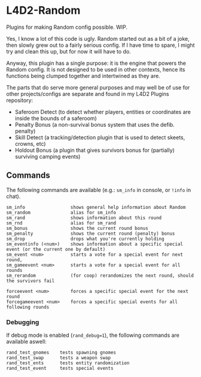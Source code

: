 L4D2-Random
============

Plugins for making Random config possible. WIP.

Yes, I know a lot of this code is ugly. Random started out as a bit of a joke, then slowly grew out to a fairly serious config.  If I have time to spare, I might try and clean this up, but for now it will have to do.

Anyway, this plugin has a single purpose: it is the engine that powers the Random config. It is not designed to be used in other contexts, hence its functions being clumped together and intertwined as they are.

The parts that do serve more general purposes and may well be of use for other projects/configs are separate and found in my L4D2 Plugins repository:
- Saferoom Detect (to detect whether players, entities or coordinates are inside the bounds of a saferoom)
- Penalty Bonus (a non-survival bonus system that uses the defib. penalty)
- Skill Detect (a tracking/detection plugin that is used to detect skeets, crowns, etc)
- Holdout Bonus (a plugin that gives survivors bonus for (partially) surviving camping events)

## Commands

The following commands are available (e.g.: `sm_info` in console, or `!info` in chat).

```
sm_info                 shows general help information about Random
sm_random               alias for sm_info
sm_rand                 shows information about this round
sm_rnd                  alias for sm_rand
sm_bonus                shows the current round bonus
sm_penalty              shows the current round (penalty) bonus
sm_drop                 drops what you're currently holding
sm_eventinfo (<num>)    shows information about a specific special event (or the current one by default)
sm_event <num>          starts a vote for a special event for next round,
sm_gameevent <num>      starts a vote for a special event for all rounds
sm_rerandom             (for coop) rerandomizes the next round, should the survivors fail

forceevent <num>        forces a specific special event for the next round
forcegameevent <num>    forces a specific special events for all following rounds
```

### Debugging

If debug mode is enabled (`rand_debug=1`), the following commands are available aswell:

```
rand_test_gnomes    tests spawning gnomes
rand_test_swap      tests a weapon swap
rand_test_ents      tests entity randomization
rand_test_event     tests special events
```

